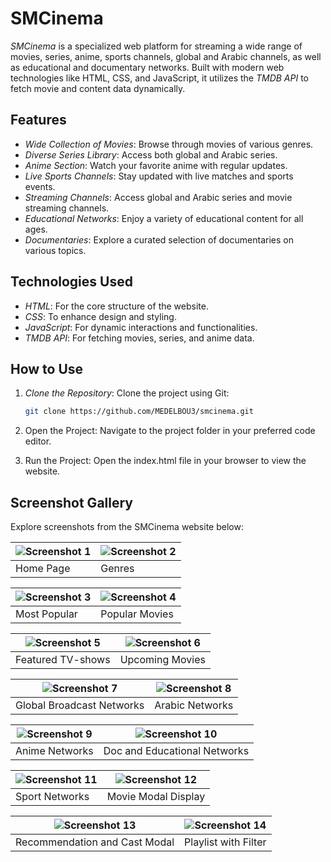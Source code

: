 # SMCinema

*SMCinema* is a specialized web platform for streaming a wide range of movies, series, anime, sports channels, global and Arabic channels, as well as educational and documentary networks. Built with modern web technologies like HTML, CSS, and JavaScript, it utilizes the *TMDB API* to fetch movie and content data dynamically.

## Features

- *Wide Collection of Movies*: Browse through movies of various genres.
- *Diverse Series Library*: Access both global and Arabic series.
- *Anime Section*: Watch your favorite anime with regular updates.
- *Live Sports Channels*: Stay updated with live matches and sports events.
- *Streaming Channels*: Access global and Arabic series and movie streaming channels.
- *Educational Networks*: Enjoy a variety of educational content for all ages.
- *Documentaries*: Explore a curated selection of documentaries on various topics.

## Technologies Used

- *HTML*: For the core structure of the website.
- *CSS*: To enhance design and styling.
- *JavaScript*: For dynamic interactions and functionalities.
- *TMDB API*: For fetching movies, series, and anime data.


## How to Use

1. *Clone the Repository*:
   Clone the project using Git:
   ```bash
   git clone https://github.com/MEDELBOU3/smcinema.git


2. Open the Project: Navigate to the project folder in your preferred code editor.


3. Run the Project: Open the index.html file in your browser to view the website.

## Screenshot Gallery

Explore screenshots from the SMCinema website below:

| ![Screenshot 1](screenshots/home.jpeg) | ![Screenshot 2](screenshots/genrs.jpeg) |
|---------------------------------------|-----------------------------------------|
| Home Page                           | Genres                               |

| ![Screenshot 3](screenshots/popular.jpeg) | ![Screenshot 4](screenshots/popularmovies.jpeg) |
|-------------------------------------------|-----------------------------------------------|
| Most Popular                            | Popular Movies                             |

| ![Screenshot 5](screenshots/tvshows.jpeg) | ![Screenshot 6](screenshots/comingsoon.jpeg) |
|-------------------------------------------|---------------------------------------------|
| Featured TV-shows                       | Upcoming Movies                          |

| ![Screenshot 7](screenshots/popularnetworks.jpeg) | ![Screenshot 8](screenshots/arabicnetworks.jpeg) |
|--------------------------------------------------|--------------------------------------------------|
| Global Broadcast Networks                      | Arabic Networks                               |

| ![Screenshot 9](screenshots/anime-networks.jpeg) | ![Screenshot 10](screenshots/ed&doc-networks.jpeg) |
|--------------------------------------------------|---------------------------------------------------|
| Anime Networks                                 | Doc and Educational Networks                    |

| ![Screenshot 11](screenshots/sport-networks.jpeg) | ![Screenshot 12](screenshots/movie-modal.jpeg) |
|--------------------------------------------------|------------------------------------------------|
| Sport Networks                                 | Movie Modal Display                           |

| ![Screenshot 13](screenshots/movie-modal-cont.jpeg) | ![Screenshot 14](screenshots/playlist.jpeg) |
|----------------------------------------------------|---------------------------------------------|
| Recommendation and Cast Modal                    | Playlist with Filter                      |

